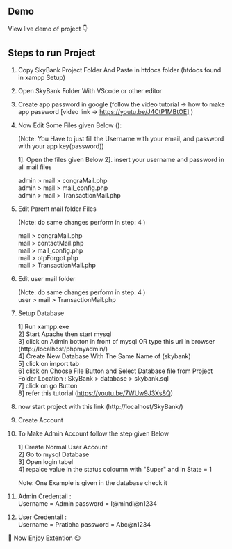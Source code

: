 


## Demo

View live demo of project 👇




## Steps to run Project 

1. Copy SkyBank Project Folder And Paste in htdocs folder (htdocs found in xampp Setup)  
2. Open SkyBank Folder With VScode or other editor   
3. Create app password in google (follow the video tutorial -> how to make app password [video link -> https://youtu.be/J4CtP1MBtOE] )  
4. Now Edit Some Files given Below ():  

    (Note: You Have to just fill the Username with your email, and password with your app key(password))

    1]. Open the files given Below
    2]. insert your username and password in all mail files  

    admin > mail > congraMail.php  
    admin > mail > mail_config.php  
    admin > mail > TransactionMail.php  

5. Edit Parent mail folder Files  

    (Note: do same changes perform in step: 4 )  

    mail > congraMail.php  
    mail > contactMail.php  
    mail > mail_config.php  
    mail > otpForgot.php  
    mail > TransactionMail.php  

6. Edit user mail folder  

    (Note: do same changes perform in step: 4 )  
    user > mail > TransactionMail.php  
    

7. Setup Database  

    1] Run xampp.exe  
    2] Start Apache then start mysql  
    3] click on Admin botton in front of mysql OR  type this url in browser (http://localhost/phpmyadmin/)  
    4] Create New Database With The Same Name of (skybank)  
    5] click on import tab  
    6] click on Choose File Button and Select Database file from Project Folder Location : SkyBank > database > skybank.sql  
    7] click on go Button  
    8] refer this tutorial (https://youtu.be/7WUw9J3Xs8Q)  


8. now start project with this link (http://localhost/SkyBank/)  
9. Create Account  
10. To Make Admin Account follow the step given Below  

    1] Create Normal User Account  
    2] Go to mysql Database   
    3] Open login tabel  
    4] repalce value in the status coloumn with "Super" and in State = 1   

    Note: One Example is given in the database check it  

11. Admin Credentail :  
    Username = Admin 
    password = I@mindi@n1234  

12. User Credentail :  
    Username = Pratibha 
    password = Abc@n1234   
  
  🎉 Now Enjoy Extention 😉  

